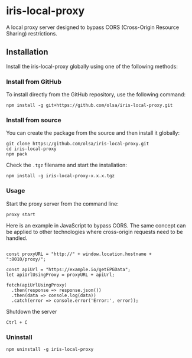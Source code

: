 # iris-local-proxy
A local proxy server designed to bypass CORS (Cross-Origin Resource Sharing) restrictions.

## Installation

Install the iris-local-proxy globally using one of the following methods:

### Install from GitHub
To install directly from the GitHub repository, use the following command:

```
npm install -g git+https://github.com/olsa/iris-local-proxy.git
```

### Install from source
You can create the package from the source and then install it globally:

```
git clone https://github.com/olsa/iris-local-proxy.git
cd iris-local-proxy
npm pack
```
Check the `.tgz` filename and start the installation:
```
npm install -g iris-local-proxy-x.x.x.tgz
```

### Usage
Start the proxy server from the command line:
```
proxy start
```
Here is an example in JavaScript to bypass CORS. The same concept can be applied to other technologies where cross-origin requests need to be handled.

```javasxcript

const proxyURL = "http://" + window.location.hostname + ":8010/proxy/";

const apiUrl = "https://example.io/getEPGData";
let apiUrlUsingProxy = proxyURL + apiUrl;

fetch(apiUrlUsingProxy)
  .then(response => response.json())
  .then(data => console.log(data))
  .catch(error => console.error('Error:', error));
```

Shutdown the server
```
Ctrl + C
```

### Uninstall

```
npm uninstall -g iris-local-proxy
```
